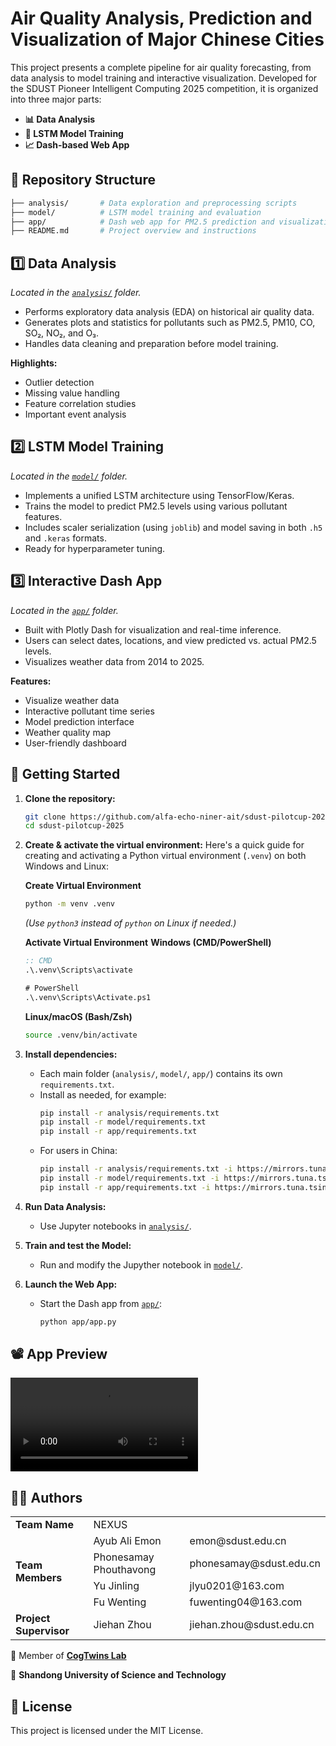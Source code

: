 # Air Quality Analysis, Prediction and Visualization of Major Chinese Cities

This project presents a complete pipeline for air quality forecasting, from data analysis to model training and interactive visualization. Developed for the SDUST Pioneer Intelligent Computing 2025 competition, it is organized into three major parts:

- **📊 Data Analysis**
- **🧠 LSTM Model Training**
- **📈 Dash-based Web App**

## 📁 Repository Structure

```bash
├── analysis/       # Data exploration and preprocessing scripts
├── model/          # LSTM model training and evaluation
├── app/            # Dash web app for PM2.5 prediction and visualization
├── README.md       # Project overview and instructions
```

## 1️⃣ Data Analysis

*Located in the [`analysis/`](analysis/) folder.*

- Performs exploratory data analysis (EDA) on historical air quality data.
- Generates plots and statistics for pollutants such as PM2.5, PM10, CO, SO₂, NO₂, and O₃.
- Handles data cleaning and preparation before model training.

**Highlights:**
- Outlier detection
- Missing value handling
- Feature correlation studies
- Important event analysis

## 2️⃣ LSTM Model Training

*Located in the [`model/`](model/) folder.*

- Implements a unified LSTM architecture using TensorFlow/Keras.
- Trains the model to predict PM2.5 levels using various pollutant features.
- Includes scaler serialization (using `joblib`) and model saving in both `.h5` and `.keras` formats.
- Ready for hyperparameter tuning.

## 3️⃣ Interactive Dash App

*Located in the [`app/`](app/) folder.*

- Built with Plotly Dash for visualization and real-time inference.
- Users can select dates, locations, and view predicted vs. actual PM2.5 levels.
- Visualizes weather data from 2014 to 2025.

**Features:**
- Visualize weather data
- Interactive pollutant time series
- Model prediction interface
- Weather quality map
- User-friendly dashboard

## 🚀 Getting Started

1. **Clone the repository:**
   ```sh
   git clone https://github.com/alfa-echo-niner-ait/sdust-pilotcup-2025.git
   cd sdust-pilotcup-2025
   ```

2. **Create & activate the virtual environment:**
   Here's a quick guide for creating and activating a Python virtual environment (`.venv`) on both Windows and Linux:

    **Create Virtual Environment**
    ```bash
    python -m venv .venv
    ```
    *(Use `python3` instead of `python` on Linux if needed.)*

    **Activate Virtual Environment**
    **Windows (CMD/PowerShell)**
    ```cmd
    :: CMD
    .\.venv\Scripts\activate

    # PowerShell
    .\.venv\Scripts\Activate.ps1
    ```

    **Linux/macOS (Bash/Zsh)**
    ```bash
    source .venv/bin/activate
    ```

3. **Install dependencies:**
   - Each main folder (`analysis/`, `model/`, `app/`) contains its own `requirements.txt`.
   - Install as needed, for example:
     ```sh
     pip install -r analysis/requirements.txt
     pip install -r model/requirements.txt
     pip install -r app/requirements.txt
     ```
   - For users in China:
     ```sh
     pip install -r analysis/requirements.txt -i https://mirrors.tuna.tsinghua.edu.cn/pypi/web/simple
     pip install -r model/requirements.txt -i https://mirrors.tuna.tsinghua.edu.cn/pypi/web/simple
     pip install -r app/requirements.txt -i https://mirrors.tuna.tsinghua.edu.cn/pypi/web/simple
     ```

4. **Run Data Analysis:**
   - Use Jupyter notebooks in [`analysis/`](analysis/).

5. **Train and test the Model:**
   - Run and modify the Jupyther notebook in [`model/`](model/).

6. **Launch the Web App:**
   - Start the Dash app from [`app/`](app/):
     ```sh
     python app/app.py
     ```

## 📽️ App Preview

  ![App Preview](app-preview.mp4)

## 🧑‍💻 Authors

<table>
  <tr>
    <td><b>Team Name</b></td>
    <td colspan="2">NEXUS</td>
  </tr>
  <tr>
    <td rowspan="4"><b>Team Members</b></td>
    <td>Ayub Ali Emon</td>
    <td>emon@sdust.edu.cn</td>
  </tr>
  <tr>
    <td>Phonesamay Phouthavong</td>
    <td>phonesamay@sdust.edu.cn</td>
  </tr>
  <tr>
    <td>Yu Jinling</td>
    <td>jlyu0201@163.com</td>
  </tr>
  <tr>
    <td>Fu Wenting</td>
    <td>fuwenting04@163.com</td>
  </tr>
  <tr>
    <td><b>Project Supervisor</b></td>
    <td>Jiehan Zhou</td>
    <td>jiehan.zhou@sdust.edu.cn</td>
  </tr>
</table>

🔗 Member of **[CogTwins Lab](https://cogtwins.github.io)**

🏫 **Shandong University of Science and Technology**

## 📄 License

This project is licensed under the MIT License.

